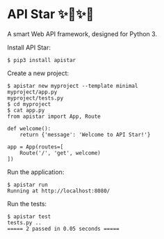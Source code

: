 # API Star ✨🚀✨🌟

A smart Web API framework, designed for Python 3.

Install API Star:

    $ pip3 install apistar

Create a new project:

    $ apistar new myproject --template minimal
    myproject/app.py
    myproject/tests.py
    $ cd myproject
    $ cat app.py
    from apistar import App, Route

    def welcome():
        return {'message': 'Welcome to API Star!'}

    app = App(routes=[
        Route('/', 'get', welcome)
    ])

Run the application:

    $ apistar run
    Running at http://localhost:8080/

Run the tests:

    $ apistar test
    tests.py ..
    ===== 2 passed in 0.05 seconds =====
